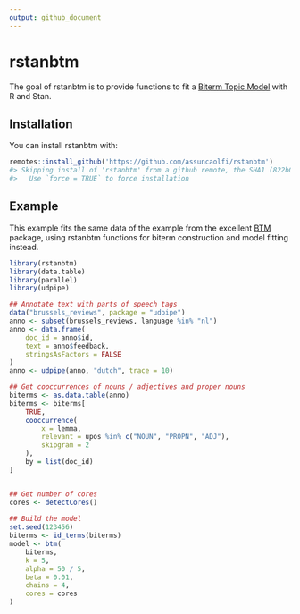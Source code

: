 ```yaml
---
output: github_document
---
```




# rstanbtm

The goal of rstanbtm is to provide functions to fit a 
[Biterm Topic Model](https://www.researchgate.net/publication/262244963_A_biterm_topic_model_for_short_texts)
with R and Stan.

## Installation

You can install rstanbtm with:


```r
remotes::install_github('https://github.com/assuncaolfi/rstanbtm')
#> Skipping install of 'rstanbtm' from a github remote, the SHA1 (822b0249) has not changed since last install.
#>   Use `force = TRUE` to force installation
```

## Example

This example fits the same data of the example from the 
excellent [BTM](https://github.com/bnosac/BTM) package, 
using rstanbtm functions for biterm construction and 
model fitting instead.


```r
library(rstanbtm)
library(data.table)
library(parallel)
library(udpipe)

## Annotate text with parts of speech tags
data("brussels_reviews", package = "udpipe")
anno <- subset(brussels_reviews, language %in% "nl")
anno <- data.frame(
    doc_id = anno$id,
    text = anno$feedback,
    stringsAsFactors = FALSE
)
anno <- udpipe(anno, "dutch", trace = 10)

## Get cooccurrences of nouns / adjectives and proper nouns
biterms <- as.data.table(anno)
biterms <- biterms[
    TRUE,
    cooccurrence(
        x = lemma, 
        relevant = upos %in% c("NOUN", "PROPN", "ADJ"),
        skipgram = 2
    ), 
    by = list(doc_id)
]


## Get number of cores
cores <- detectCores()
                   
## Build the model
set.seed(123456)
biterms <- id_terms(biterms)
model <- btm(
    biterms, 
    k = 5,
    alpha = 50 / 5,
    beta = 0.01,
    chains = 4,
    cores = cores
)
```



